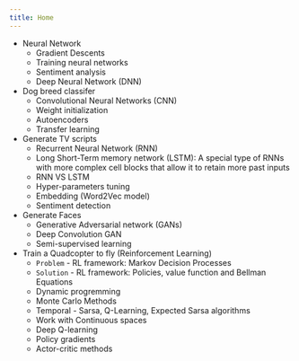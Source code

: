 ```yaml
---
title: Home
---
```


- Neural Network
    - Gradient Descents
    - Training neural networks
    - Sentiment analysis
    - Deep Neural Network (DNN)
- Dog breed classifer
    - Convolutional Neural Networks (CNN)
    - Weight initialization
    - Autoencoders
    - Transfer learning
- Generate TV scripts
    - Recurrent Neural Network (RNN)
    - Long Short-Term memory network (LSTM): A special type of RNNs with more complex cell blocks that allow it to retain more past inputs
    - RNN VS LSTM
    - Hyper-parameters tuning
    - Embedding (Word2Vec model)
    - Sentiment detection
- Generate Faces
    - Generative Adversarial network (GANs)
    - Deep Convolution GAN
    - Semi-supervised learning
- Train a Quadcopter to fly (Reinforcement Learning)
    - `Problem` - RL framework: Markov Decision Processes
    - `Solution` - RL framework: Policies, value function and Bellman Equations
    - Dynamic progremming
    - Monte Carlo Methods
    - Temporal - Sarsa, Q-Learning, Expected Sarsa algorithms
    - Work with Continuous spaces
    - Deep Q-learning
    - Policy gradients
    - Actor-critic methods